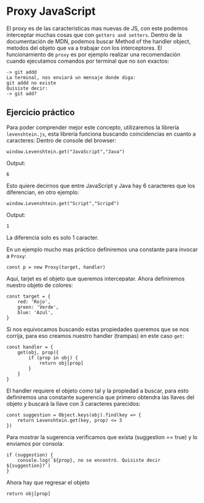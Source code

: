 # Proxy JavaScript
El proxy es de las caracteristicas mas nuevas de JS, con este podemos interceptar muchas cosas que con ```getters and setters```.
Dentro de la documentación de MDN, podemos buscar Method of the handler object, metodos del objeto que va a trabajar con los interceptores.
El funcionamiento de ```proxy``` es por ejemplo realizar una recomendación cuando ejecutamos comandos por terminal que no son exactos:
```
-> git addd
La terminal, nos enviará un mensaje donde diga:
git addd no existe
Quisiste decir:
-> git add?
```
## Ejercicio práctico
Para poder comprender mejor este concepto, utilizaremos la librería ```levenshtein.js```, esta libreria funciona buscando coincidencias en cuanto a caracteres:
Dentro de console del browser:
```
window.Levenshtein.get("JavaScript","Java")
```
Output:
```
6
```
Esto quiere decirnos que entre JavaScript y Java hay 6 caracteres que los diferencian, en otro ejemplo:
```
window.Levenshtein.get("Script","Scripd")
```
Output:
```
1
```
La diferencia solo es solo 1 caracter.

En un ejemplo mucho mas práctico definiremos una constante para invocar a ```Proxy```:
```
const p = new Proxy(target, handler)
```
Aquí, tarjet es el objeto que queremos intercepatar. Ahora definiremos nuestro objeto de colores:
```
const target = {
    red: 'Rojo',
    green: 'Verde',
    blue: 'Azul',
}
```
Si nos equivocamos buscando estas propiedades queremos que se nos corrija, para eso creamos nuestro handler (trampas) en este caso ```get```:
```
const handler = {
    get(obj, prop){
        if (prop in obj) {
            return obj[prop]
        }
    }
}
```
El handler requiere el objeto como tal y la propiedad a buscar, para esto definiremos una constante sugerencia que primero obtendra las llaves del objeto y buscará la llave con 3 caracteres parecidos:
```
const suggestion = Object.keys(obj).find(key => {
    return Levenshtein.get(key, prop) <= 3
})
```
Para mostrar la sugerencia verificamos que exista (suggestion == true) y lo enviamos por consola:
```
if (suggestion) {
    console.log(`${prop}, no se encontró. Quisiste decir ${suggestion}?`)
}
```
Ahora hay que regresar el objeto
```
return obj[prop]
```